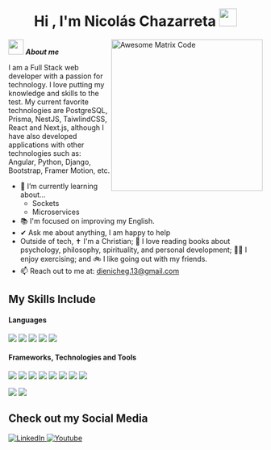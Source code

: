 <h1 align="center"><b>Hi , I'm Nicolás Chazarreta </b><img src="https://media.giphy.com/media/hvRJCLFzcasrR4ia7z/giphy.gif" width="35"></h1>
<!--  -->
<img align="right" width=300px alt="Awesome Matrix Code" src="https://github.com/MarikIshtar007/MarikIshtar007/blob/master/images/matrix.gif" />

<img src="https://media4.giphy.com/media/v1.Y2lkPTc5MGI3NjExcmMzMWlkdXlrNGZheXdkaXFzMWJ2cmRneWduZ3BwbmZoeW9hZHZ1cCZlcD12MV9pbnRlcm5hbF9naWZfYnlfaWQmY3Q9Zw/9TFBxN300KpCUI6sBD/giphy.gif" width="30px">&nbsp;***About me***

I am a Full Stack web developer with a passion for technology. I love putting my knowledge and skills to the test. My current favorite technologies are PostgreSQL, Prisma, NestJS, TaiwlindCSS, React and Next.js, although I have also developed applications with other technologies such as: Angular, Python, Django, Bootstrap, Framer Motion, etc.
- 🌱 I’m currently learning about...
  - Sockets
  - Microservices
- 📚 I'm focused on improving my English.
- ✔ Ask me about anything, I am happy to help<br>
- Outside of tech, ✝️ I'm a Christian; 📖 I love reading books about psychology, philosophy, spirituality, and personal development; 🏃‍♂️ I enjoy exercising; and 🚲 I like going out with my friends.
- 📫 Reach out to me at: <a href="dienicheg.13@gmail.com">dienicheg.13@gmail.com</a>

## My Skills Include

<h4> Languages </h4>
<span> 
  <img src="https://img.shields.io/badge/HTML5-E34F26?style=for-the-badge&logo=html5&logoColor=white"> <!-- HTML -->
  <img src="https://img.shields.io/badge/CSS3-1572B6?style=for-the-badge&logo=css3&logoColor=white"> <!-- CSS -->
  <img src="https://img.shields.io/badge/JavaScript-F7DF1E?style=for-the-badge&logo=javascript&logoColor=black"> <!-- JAVASCRIPT -->
  <img src= "https://img.shields.io/badge/typescript-%23007ACC.svg?style=for-the-badge&logo=typescript&logoColor=white"> <!-- TYPESCRIPT -->
  <img src="https://img.shields.io/badge/python-3670A0?style=for-the-badge&logo=python&logoColor=ffdd54">  <!-- PYTHON -->
</span>
<h4> Frameworks, Technologies and Tools </h4>
<span>
  <img src= "https://img.shields.io/badge/github-%23121011.svg?style=for-the-badge&logo=github&logoColor=white"> <!-- GITHUB -->
  <img src= "https://img.shields.io/badge/docker-%230db7ed.svg?style=for-the-badge&logo=docker&logoColor=white"> <!-- DOCKER -->
  <img src= "https://img.shields.io/badge/node.js-6DA55F?style=for-the-badge&logo=node.js&logoColor=white"> <!-- NODEJS -->
  <img src= "https://img.shields.io/badge/nestjs-%23E0234E.svg?style=for-the-badge&logo=nestjs&logoColor=white"> <!-- NEST -->
  <img src= "https://img.shields.io/badge/MongoDB-%234ea94b.svg?style=for-the-badge&logo=mongodb&logoColor=white"> <!-- MONGODB -->
  <img src= "https://img.shields.io/badge/postgres-%23316192.svg?style=for-the-badge&logo=postgresql&logoColor=white"> <!-- POSTGRESQL --> <img src= "https://img.shields.io/badge/Prisma-3982CE?style=for-the-badge&logo=Prisma&logoColor=white"> <!-- PRISMA -->
  <img src= "https://img.shields.io/badge/express.js-%23404d59.svg?style=for-the-badge&logo=express&logoColor=%2361DAFB"> <!-- EXPRESS -->
  
  <img src= "https://img.shields.io/badge/Next-black?style=for-the-badge&logo=next.js&logoColor=white"> <!-- NEXT -->
  <img src= "https://img.shields.io/badge/tailwindcss-%2338B2AC.svg?style=for-the-badge&logo=tailwind-css&logoColor=white"> <!-- TAILWIND -->
</span>

## Check out my Social Media

<a href="https://www.linkedin.com/in/nicolas-chazarreta01/">
  <img src="https://img.shields.io/badge/linkedin-%230077B5.svg?style=for-the-badge&logo=linkedin&logoColor=white" alt="LinkedIn">
</a>
<a href="https://www.youtube.com/@dienicheg/videos">
  <img src="https://img.shields.io/badge/YouTube-%23FF0000.svg?style=for-the-badge&logo=YouTube&logoColor=white" alt="Youtube">
</a>

<!-- github -->
<!--
**dienicheg/dienicheg** is a ✨ _special_ ✨ repository because its `README.md` (this file) appears on your GitHub profile.

Here are some ideas to get you started:

- 🔭 I’m currently working on ...
- 🌱 I’m currently learning ...
- 👯 I’m looking to collaborate on ...
- 🤔 I’m looking for help with ...
- 💬 Ask me about ...
- 📫 How to reach me: ...
- 😄 Pronouns: ...
- ⚡ Fun fact: ...
-->
